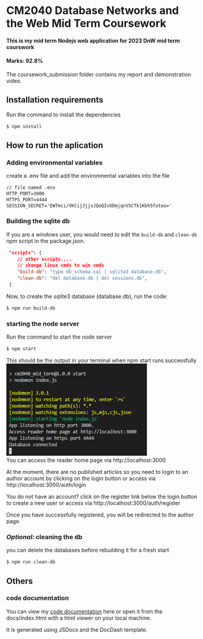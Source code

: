 # CM2040 Database Networks and the Web Mid Term Coursework
#### This is my mid term Nodejs web application for 2023 DnW mid term courswork
#### Marks: 92.8%

The coursework_submission folder contains my report and demonstration video.

## Installation requirements 
Run the command to install the dependencies
```bash
$ npm install 
```

## How to run the aplication 

### Adding environmental variables
create a .env file and add the environmental variables into the file
```
// file named .env
HTTP_PORT=3000
HTTPS_PORT=4444
SESSION_SECRET='EWTmci/VKCijJjjsJQeQIvUDmjqnVSCTk1Kbh5foteo='
```
### Building the sqlite db 
If you are a *windows* user, you would need to edit the ```build-db``` and ```clean-db``` npm script in the package.json.
```json
 "scripts": {
    // other scripts.... 
    // change linux cmds to win cmds
    "build-db": "type db_schema.sql | sqlite3 database.db",
    "clean-db": "del database.db | del sessions.db",
 }
```

Now, to create the sqlite3 database (database.db), run the code:
```bash 
$ npm run build-db
``` 

### starting the node server
Run the command to start the node server
```bash 
$ npm start
``` 
This should be the output in your terminal when npm start runs successfully
<br>
<img src="npm_start_output.png" alt="terminal output after running npm start"/>
<br>
You can access the reader home page via http://localhost:3000

At the moment, there are no published articles so you need to login to an author account by clicking on the login button or access via http://localhost:3000/auth/login

You do not have an account? click on the register link below the login button to create a new user or access via http://localhost:3000/auth/register

Once you have successfully registered, you will be redirected to the author page.

### *Optional:* cleaning the db
you can delete the databases before rebuilding it for a fresh start 
```bash
$ npm run clean-db
```


## Others
### code documentation
You can view my [code documentation](http://htmlpreview.github.io/?https://github.com/barnabas243/dnw_midterm/blob/main/docs/index.html) here or open it from the docs/index.html with a html viewer on your local machine.

It is generated using JSDocs and the DocDash template.




